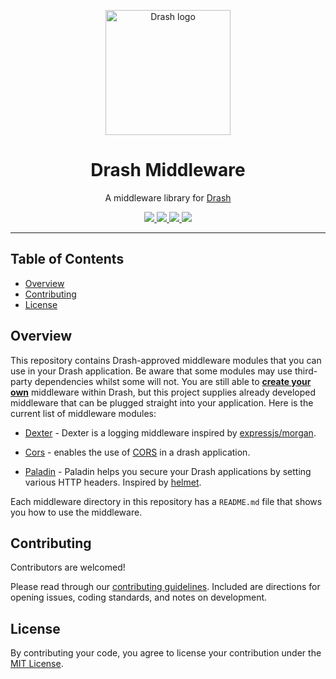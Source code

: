 <p align="center">
  <img height="200" src="https://raw.githubusercontent.com/drashland/deno-drash-middleware/master/logo.svg" alt="Drash logo">
  <h1 align="center">Drash Middleware</h1>
</p>
<p align="center">A middleware library for <a href="https://github.com/drashland/deno-drash">Drash</a></p>
<p align="center">
  <a href="https://github.com/drashland/deno-drash-middleware/releases">
    <img src="https://img.shields.io/github/release/drashland/deno-drash-middleware.svg?color=bright_green&label=latest">
  </a>
  <a href="https://github.com/drashland/deno-drash-middleware/actions">
    <img src="https://img.shields.io/github/workflow/status/drashland/deno-drash-middleware/master?label=ci">
  </a>
  <a href="https://discord.gg/SgejNXq">
    <img src="https://img.shields.io/badge/chat-on%20discord-blue">
  </a>
  <a href="https://twitter.com/drash_land">
    <img src="https://img.shields.io/twitter/url?label=%40drash_land&style=social&url=https%3A%2F%2Ftwitter.com%2Fdrash_land">
  </a>
</p>

---

## Table of Contents

- [Overview](#overview)
- [Contributing](#contributing)
- [License](#license)

## Overview

This repository contains Drash-approved middleware modules that you can use in your Drash application. Be aware that some modules may use third-party dependencies whilst some will not. You are still able to [**create your own**](https://drash.land/drash/#/tutorials/middleware/introduction) middleware within Drash, but this project supplies already developed middleware that can be plugged straight into your application. Here is the current list of middleware modules:

* [Dexter](./dexter) - Dexter is a logging middleware inspired by [expressjs/morgan](https://github.com/expressjs/morgan).
* [Cors](./cors) - enables the use of [CORS](https://en.wikipedia.org/wiki/Cross-origin_resource_sharing) in a drash application.

* [Paladin](./paladin) - Paladin helps you secure your Drash applications by setting various HTTP headers. Inspired by [helmet](https://github.com/helmetjs/helmet).

Each middleware directory in this repository has a `README.md` file that shows you how to use the middleware.

## Contributing

Contributors are welcomed!

Please read through our [contributing guidelines](./.github/CONTRIBUTING.md). Included are directions for opening issues, coding standards, and notes on development.

## License
By contributing your code, you agree to license your contribution under the [MIT License](./LICENSE).
